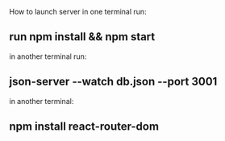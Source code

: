 How to launch server 
in one terminal run: 
## run npm install && npm start
in another terminal run: 
## json-server --watch db.json --port 3001
in another terminal: 
## npm install react-router-dom